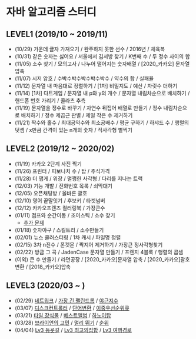 # 자바 알고리즘 스터디

## LEVEL1 (2019/10 ~ 2019/11)
* (10/29) 가운데 글자 가져오기 / 완주하지 못한 선수 / 2016년 / 체육복
* (10/31) 같은 숫자는 싫어요 / 서울에서 김서방 찾기 / K번째 수 / 두 정수 사이의 합
* (11/05) 소수 찾기 / 모의고사 / 나누어 떨어지는 숫자배열 / [2020_카카오] 문자열 압축
* (11/07) 시저 암호 / 수박수박수박수박수박수 / 약수의 합 / 실패율
* (11/12) 문자열 내 마음대로 정렬하기 / [1차] 비밀지도 / 예산 / 자릿수 더하기
* (11/14) [1차] 다트게임 / 문자열 내 p와 y의 개수 / 문자열 내림차순으로 배치하기 / 핸드폰 번호 가리기 / 콜라츠 추측
* (11/19) 문자열을 정수로 바꾸기 / 자연수 뒤집어 배열로 만들기 / 정수 내림차순으로 배치하기 / 정수 제곱근 판별 / 제일 작은 수 제거하기
* (11/21) 짝수와 홀수 / 최대공약수와 최소공배수 / 평균 구하기 / 하샤드 수 / 행렬의 덧셈 / x만큼 간격이 있는 n개의 숫자 / 직사각형 별찍기 


## LEVEL2 (2019/12 ~ 2020/02)
* (11/19) 카카오 2단계 사진 찍기
* (11/26) 프린터 / 피보나치 수 / 탑 / 주식가격
* (11/28) 더 맵게 / 위장 / 멀쩡한 사각형 / 다리를 지나는 트럭
* (12/03) 기능 개발 / 전화번호 목록 / 쇠막대기
* (12/05) 오픈채팅방 / 올바른 괄호
* (12/10) 영어 끝말잇기 / 후보키 / 타겟넘버
* (12/12) 카카오프렌즈 컬러링북 / 가장큰수
* (01/11) 점프와 순간이동 / 조이스틱 / 소수 찾기
    * [추가 문제](https://www.acmicpc.net/problem/1056)
* (01/18) 숫자야구 / 스킬트리 / 소수만들기
* (02/01) 뉴스 클러스터링 / 1차 캐시 / 파일명 정렬
* (02/15) 3차 n진수 / 폰켓몬 / 짝지어 제거하기 / 가장큰 정사각형찾기
* (02/22) 방금 그 곡 / JadenCase 문자열 만들기 / 프렌지 4블록 / 행렬의 곱셈
* (이외) 큰 수 만들기 / 라면공장 / [2020_카카오]문자열 압축 / [2020_카카오]괄호 변환 / [2018_카카오]압축


## LEVEL3 (2020/03 ~ )
* (02/29) [네트워크](https://programmers.co.kr/learn/courses/30/lessons/43162) / [가장 긴 팰린드롬](https://programmers.co.kr/learn/courses/30/lessons/12904) / [야근지수](https://programmers.co.kr/learn/courses/30/lessons/12927)
* (03/07) [디스크컨트롤러](https://programmers.co.kr/learn/courses/30/lessons/42627) / [단어변환](https://programmers.co.kr/learn/courses/30/lessons/43163) / [이중우선순위큐](https://programmers.co.kr/learn/courses/30/lessons/42628)
* (03/21) [타일 장식물](https://programmers.co.kr/learn/courses/30/lessons/43104) / [베스트앨범](https://programmers.co.kr/learn/courses/30/lessons/42579) /
 [하노이탑](https://programmers.co.kr/learn/courses/30/lessons/12946)
* (03/28) [브라이언의 고민](https://programmers.co.kr/learn/courses/30/lessons/1830) / [멀리 뛰기](https://programmers.co.kr/learn/courses/30/lessons/12914) / [순위](https://programmers.co.kr/learn/courses/30/lessons/49191)
* (04/04) [Lv3 등굣길](https://programmers.co.kr/learn/courses/30/lessons/42898) / [Lv3 최고의집합](https://programmers.co.kr/learn/courses/30/lessons/12938) / [Lv3 여행경로](https://programmers.co.kr/learn/courses/30/lessons/43164)